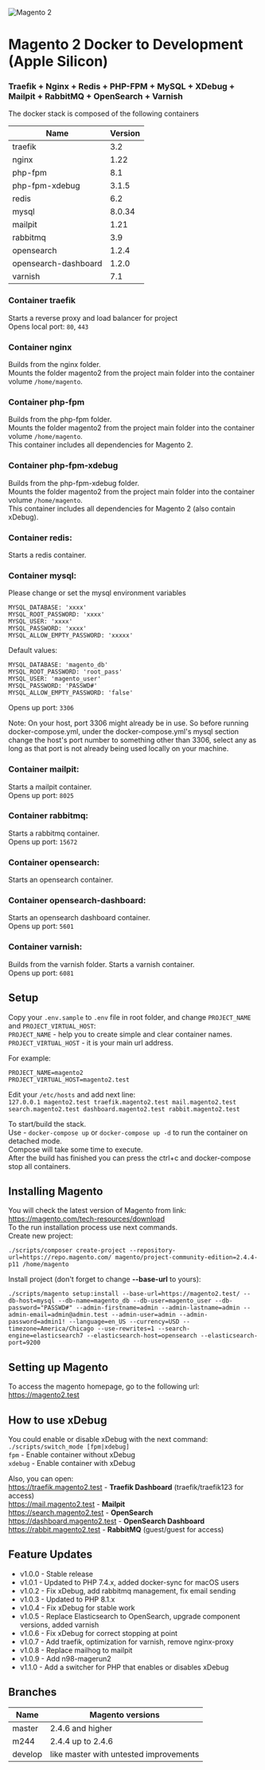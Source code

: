 ![Magento 2](https://cdn.rawgit.com/rafaelstz/magento2-snippets-visualstudio/master/images/icon.png)

#  Magento 2 Docker to Development (Apple Silicon)

### Traefik + Nginx + Redis + PHP-FPM + MySQL + XDebug + Mailpit + RabbitMQ + OpenSearch + Varnish

The docker stack is composed of the following containers

| Name                 | Version |
|----------------------|---------|
| traefik              | 3.2     |
| nginx                | 1.22    |
| php-fpm              | 8.1     |
| php-fpm-xdebug       | 3.1.5   |
| redis                | 6.2     |
| mysql                | 8.0.34  |
| mailpit              | 1.21    |
| rabbitmq             | 3.9     |
| opensearch           | 1.2.4   |
| opensearch-dashboard | 1.2.0   |
| varnish              | 7.1     |

### Container traefik
Starts a reverse proxy and load balancer for project<br>
Opens local port: `80`, `443`

### Container nginx
Builds from the nginx folder. <br>
Mounts the folder magento2 from the project main folder into the container volume `/home/magento`.<br>

### Container php-fpm
Builds from the php-fpm folder.<br>
Mounts the folder magento2 from the project main folder into the container volume `/home/magento`.<br>
This container includes all dependencies for Magento 2.<br>

### Container php-fpm-xdebug
Builds from the php-fpm-xdebug folder.<br>
Mounts the folder magento2 from the project main folder into the container volume `/home/magento`.<br>
This container includes all dependencies for Magento 2 (also contain xDebug).<br>

### Container redis:
Starts a redis container.<br>

### Container mysql:
Please change or set the mysql environment variables
    
    MYSQL_DATABASE: 'xxxx'
    MYSQL_ROOT_PASSWORD: 'xxxx'
    MYSQL_USER: 'xxxx'
    MYSQL_PASSWORD: 'xxxx'
    MYSQL_ALLOW_EMPTY_PASSWORD: 'xxxxx'

Default values:

    MYSQL_DATABASE: 'magento_db'
    MYSQL_ROOT_PASSWORD: 'root_pass'
    MYSQL_USER: 'magento_user'
    MYSQL_PASSWORD: 'PASSWD#'
    MYSQL_ALLOW_EMPTY_PASSWORD: 'false'

Opens up port: `3306`

Note: On your host, port 3306 might already be in use. So before running docker-compose.yml, under the docker-compose.yml's mysql section change the host's port number to something other than 3306, select any as long as that port is not already being used locally on your machine.

### Container mailpit:
Starts a mailpit container.<br>
Opens up port: `8025`

### Container rabbitmq:
Starts a rabbitmq container.<br>
Opens up port: `15672`

### Container opensearch:
Starts an opensearch container.<br>

### Container opensearch-dashboard:
Starts an opensearch dashboard container.<br>
Opens up port: `5601`

### Container varnish:
Builds from the varnish folder.
Starts a varnish container.<br>
Opens up port: `6081`

## Setup
Copy your `.env.sample` to `.env` file in root folder, and change `PROJECT_NAME` and `PROJECT_VIRTUAL_HOST`:<br>
`PROJECT_NAME` - help you to create simple and clear container names.<br>
`PROJECT_VIRTUAL_HOST` - it is your main url address.<br>

For example:

    PROJECT_NAME=magento2
    PROJECT_VIRTUAL_HOST=magento2.test

Edit your `/etc/hosts` and add next line:<br>
`127.0.0.1 magento2.test traefik.magento2.test mail.magento2.test search.magento2.test dashboard.magento2.test rabbit.magento2.test`<br>

To start/build the stack.<br>
Use - `docker-compose up` or `docker-compose up -d` to run the container on detached mode.<br>
Compose will take some time to execute.<br>
After the build has finished you can press the ctrl+c and docker-compose stop all containers.

## Installing Magento
You will check the latest version of Magento from link: https://magento.com/tech-resources/download <br>
To the run installation process use next commands.<br>
Create new project:

    ./scripts/composer create-project --repository-url=https://repo.magento.com/ magento/project-community-edition=2.4.4-p11 /home/magento
Install project (don't forget to change **--base-url** to yours):

    ./scripts/magento setup:install --base-url=https://magento2.test/ --db-host=mysql --db-name=magento_db --db-user=magento_user --db-password="PASSWD#" --admin-firstname=admin --admin-lastname=admin --admin-email=admin@admin.test --admin-user=admin --admin-password=admin1! --language=en_US --currency=USD --timezone=America/Chicago --use-rewrites=1 --search-engine=elasticsearch7 --elasticsearch-host=opensearch --elasticsearch-port=9200

## Setting up Magento
To access the magento homepage, go to the following url: https://magento2.test<br>

## How to use xDebug
You could enable or disable xDebug with the next command: `./scripts/switch_mode [fpm|xdebug]`<br>
`fpm` - Enable container without xDebug <br>
`xdebug` - Enable container with xDebug <br>


Also, you can open:<br>
https://traefik.magento2.test - **Traefik Dashboard** (traefik/traefik123 for access)<br>
https://mail.magento2.test - **Mailpit**<br>
https://search.magento2.test - **OpenSearch**<br>
https://dashboard.magento2.test - **OpenSearch Dashboard**<br>
https://rabbit.magento2.test - **RabbitMQ** (guest/guest for access)<br>

## Feature Updates
- v1.0.0 - Stable release
- v1.0.1 - Updated to PHP 7.4.x, added docker-sync for macOS users
- v1.0.2 - Fix xDebug, add rabbitmq management, fix email sending
- v1.0.3 - Updated to PHP 8.1.x
- v1.0.4 - Fix xDebug for stable work
- v1.0.5 - Replace Elasticsearch to OpenSearch, upgrade component versions, added varnish
- v1.0.6 - Fix xDebug for correct stopping at point
- v1.0.7 - Add traefik, optimization for varnish, remove nginx-proxy
- v1.0.8 - Replace mailhog to mailpit
- v1.0.9 - Add n98-magerun2
- v1.1.0 - Add a switcher for PHP that enables or disables xDebug

## Branches
| Name                 | Magento versions                       |
|----------------------|----------------------------------------|
| master               | 2.4.6 and higher                       |
| m244                 | 2.4.4 up to 2.4.6                      |
| develop              | like master with untested improvements |